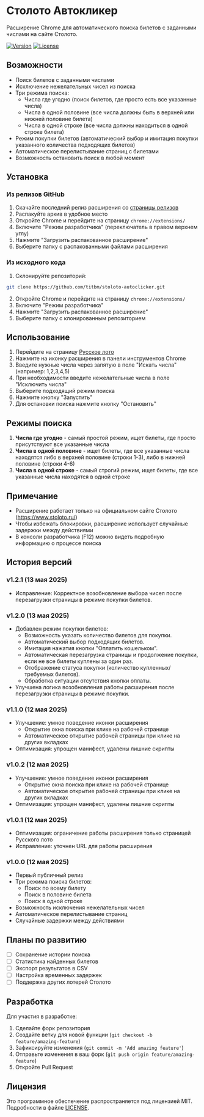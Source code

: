 # Столото Автокликер

Расширение Chrome для автоматического поиска билетов с заданными числами на сайте Столото.

[![Version](https://img.shields.io/badge/version-1.2.1-blue.svg)](https://github.com/titbm/stoloto-autoclicker/releases)
[![License](https://img.shields.io/badge/license-MIT-green.svg)](LICENSE)

## Возможности

- Поиск билетов с заданными числами
- Исключение нежелательных чисел из поиска
- Три режима поиска:
  - Числа где угодно (поиск билетов, где просто есть все указанные числа)
  - Числа в одной половине (все числа должны быть в верхней или нижней половине билета)
  - Числа в одной строке (все числа должны находиться в одной строке билета)
- Режим покупки билетов (автоматический выбор и имитация покупки указанного количества подходящих билетов)
- Автоматическое перелистывание страниц с билетами
- Возможность остановить поиск в любой момент

## Установка

### Из релизов GitHub
1. Скачайте последний релиз расширения со [страницы релизов](https://github.com/titbm/stoloto-autoclicker/releases)
2. Распакуйте архив в удобное место
3. Откройте Chrome и перейдите на страницу `chrome://extensions/`
4. Включите "Режим разработчика" (переключатель в правом верхнем углу)
5. Нажмите "Загрузить распакованное расширение"
6. Выберите папку с распакованными файлами расширения

### Из исходного кода
1. Склонируйте репозиторий:
```bash
git clone https://github.com/titbm/stoloto-autoclicker.git
```
2. Откройте Chrome и перейдите на страницу `chrome://extensions/`
3. Включите "Режим разработчика"
4. Нажмите "Загрузить распакованное расширение"
5. Выберите папку с клонированным репозиторием

## Использование

1. Перейдите на страницу [Русское лото](https://www.stoloto.ru/ruslotto/game?viewType=favorite)
2. Нажмите на иконку расширения в панели инструментов Chrome
3. Введите нужные числа через запятую в поле "Искать числа" (например: 1,2,3,4,5)
4. При необходимости введите нежелательные числа в поле "Исключить числа"
5. Выберите подходящий режим поиска
6. Нажмите кнопку "Запустить"
7. Для остановки поиска нажмите кнопку "Остановить"

## Режимы поиска

1. **Числа где угодно** - самый простой режим, ищет билеты, где просто присутствуют все указанные числа
2. **Числа в одной половине** - ищет билеты, где все указанные числа находятся либо в верхней половине (строки 1-3), либо в нижней половине (строки 4-6)
3. **Числа в одной строке** - самый строгий режим, ищет билеты, где все указанные числа находятся в одной строке

## Примечание

- Расширение работает только на официальном сайте Столото (https://www.stoloto.ru/)
- Чтобы избежать блокировки, расширение использует случайные задержки между действиями
- В консоли разработчика (F12) можно видеть подробную информацию о процессе поиска

## История версий

### v1.2.1 (13 мая 2025)
- Исправление: Корректное возобновление выбора чисел после перезагрузки страницы в режиме покупки билетов.

### v1.2.0 (13 мая 2025)
- Добавлен режим покупки билетов:
    - Возможность указать количество билетов для покупки.
    - Автоматический выбор подходящих билетов.
    - Имитация нажатия кнопки "Оплатить кошельком".
    - Автоматическая перезагрузка страницы и продолжение покупки, если не все билеты куплены за один раз.
    - Отображение статуса покупки (количество купленных/требуемых билетов).
    - Обработка ситуации отсутствия кнопки оплаты.
- Улучшена логика возобновления работы расширения после перезагрузки страницы в режиме покупки.

### v1.1.0 (12 мая 2025) 
- Улучшение: умное поведение иконки расширения
  - Открытие окна поиска при клике на рабочей странице
  - Автоматическое открытие рабочей страницы при клике на других вкладках
- Оптимизация: упрощен манифест, удалены лишние скрипты

### v1.0.2 (12 мая 2025)
- Улучшение: умное поведение иконки расширения
  - Открытие окна поиска при клике на рабочей странице
  - Автоматическое открытие рабочей страницы при клике на других вкладках
- Оптимизация: упрощен манифест, удалены лишние скрипты

### v1.0.1 (12 мая 2025)
- Оптимизация: ограничение работы расширения только страницей Русского лото
- Исправление: уточнен URL для работы расширения

### v1.0.0 (12 мая 2025)
- Первый публичный релиз
- Три режима поиска билетов:
  - Поиск по всему билету
  - Поиск в половине билета
  - Поиск в одной строке
- Возможность исключения нежелательных чисел
- Автоматическое перелистывание страниц
- Случайные задержки между действиями

## Планы по развитию

- [ ] Сохранение истории поиска
- [ ] Статистика найденных билетов
- [ ] Экспорт результатов в CSV
- [ ] Настройка временных задержек
- [ ] Поддержка других лотерей Столото

## Разработка

Для участия в разработке:
1. Сделайте форк репозитория
2. Создайте ветку для новой функции (`git checkout -b feature/amazing-feature`)
3. Зафиксируйте изменения (`git commit -m 'Add amazing feature'`)
4. Отправьте изменения в ваш форк (`git push origin feature/amazing-feature`)
5. Откройте Pull Request

## Лицензия

Это программное обеспечение распространяется под лицензией MIT. Подробности в файле [LICENSE](LICENSE).
